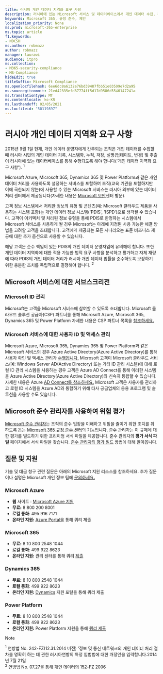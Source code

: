 ```yaml
---
title: 러시아 개인 데이터 지역화 요구 사항
description: 러시아에 있는 Microsoft 서비스 및 데이터베이스에서 개인 데이터 수집, 러시아 시민의 개인 데이터 기록, 시스템화, 누적, 저장, 설명 및 추출이 수행되는 방법을 알아보습니다.
keywords: Microsoft 365, 규정 준수, 제안
localization_priority: None
ms.prod: microsoft-365-enterprise
ms.topic: article
f1.keywords:
- NOCSH
ms.author: robmazz
author: robmazz
manager: laurawi
audience: itpro
ms.collection:
- M365-security-compliance
- MS-Compliance
hideEdit: true
titleSuffix: Microsoft Compliance
ms.openlocfilehash: 6ee6dc8a6132e76bd39487fbb51e03509e7d2a95
ms.sourcegitcommit: 21ed42335efd37774ff5d17d9586d5546147241a
ms.translationtype: MT
ms.contentlocale: ko-KR
ms.lasthandoff: 02/05/2021
ms.locfileid: "50119897"
---
```

# <a name="russian-personal-data-localization-requirements"></a>러시아 개인 데이터 지역화 요구 사항

2015년 9월 1일 현재, 개인 데이터 운영자에게 간주되는 조직은 개인 데이터를 수집할 때 러시아 시민의 개인 데이터 기록, 시스템화, 누적, 저장, 설명(업데이트, 변경) 및 추출이 러시아에 있는 데이터베이스를 통해 수행되도록 해야 합니다('개인 데이터 지역화 요구 사항'). <sup>1</sup>

Microsoft Azure, Microsoft 365, Dynamics 365 및 Power Platform과 같은 개인 데이터 처리를 사용하도록 설정하는 서비스를 포함하여 조직(교육 기관을 포함하지만 이에 국한되지 않는)에 사용할 수 있는 Microsoft 서비스는 러시아 외부에 있는 데이터 처리 센터에서 제공됩니다(자세한 내용은 [Microsoft 보안](https://www.microsoft.com/trust-center)센터 방문).

고객 정보 시스템에서 처리한 정보의 유형 및 콘텐츠(예: Microsoft 클라우드 제품을 사용하는 시스템 포함)는 개인 데이터 정보 시스템('PDIS', 'ISPD')으로 생각될 수 있습니다. 고객이 아키텍처 및 처리된 정보 유형을 통해 PDIS로 한정하는 시스템에서 Microsoft 서비스를 사용하게 될 경우 Microsoft는 아래에 지정된 사용 가능한 해결 방법을 고려할 고객을 초대합니다. 고객에게 제공되는 모든 시나리오는 표준 비즈니스 제공에 대한 추가 옵션으로 사용할 수 있습니다.

해당 고객은 준수 책임이 있는 PDIS의 개인 데이터 운영자임에 유의해야 합니다. 또한 개인 데이터 지역화에 대한 적용 가능한 법적 요구 사항을 분석하고 평가하고 자체 재량에 따라 PDIS의 개인 데이터 처리가 러시아 개인 데이터 법률을 준수하도록 보장하기 위한 충분한 조치를 독립적으로 결정해야 합니다. <sup>2</sup>

## <a name="subscribing-to-microsoft-services"></a>Microsoft 서비스에 대한 서브스크리전

### <a name="microsoft-id-management"></a>Microsoft ID 관리

Microsoft는 고객을 Microsoft 서비스에 참여할 수 있도록 초대합니다. Microsoft 클라우드 솔루션 공급자(CSP) 파트너를 통해 Microsoft Azure, Microsoft 365, Dynamics 365 및 Power Platform 자세한 내용은 CSP 파트너 목록을 [참조하세요.](https://pinpoint.microsoft.com/search?type=services&campaign=691)

### <a name="managing-user-identity-and-access-for-microsoft-services"></a>Microsoft 서비스에 대한 사용자 ID 및 액세스 관리

Microsoft Azure, Microsoft 365, Dynamics 365 및 Power Platform과 같은 Microsoft 서비스의 경우 Azure Active Directory(Azure Active Directory)를 통해 사용자 확인 및 액세스 관리가 [수행됩니다.](https://azure.microsoft.com/services/active-directory/) Microsoft 고객이 Microsoft 클라우드 서비스(예: Windows Server AD(Active Directory) 또는 기타 ID 관리 시스템)에 대해 로컬 ID 관리 시스템을 사용하는 경우 고객은 Azure AD Connect를 통해 이러한 시스템을 Azure Active Directory(Azure Active Directory)와 신속히 통합할 수 있습니다. 자세한 내용은 Azure [AD Connect를 참조하세요.](/azure/active-directory/cloud-provisioning/) Microsoft 고객은 사용자를 관리하고 로컬 ID 시스템을 Azure AD와 통합하기 위해 타사 공급업체의 응용 프로그램 및 솔루션을 사용할 수도 있습니다.

## <a name="use-microsoft-compliance-manager-to-assess-your-risk"></a>Microsoft 준수 관리자를 사용하여 위험 평가

[Microsoft 준수 관리자](/microsoft-365/compliance/compliance-manager)는 조직의 준수 입장을 이해하고 위험을 줄이기 위한 조치를 취하도록 돕는 [Microsoft 365 규정 준수 센터](/microsoft-365/compliance/microsoft-365-compliance-center)의 기능입니다. 준수 관리자는 이 규제에 대한 평가를 빌드하기 위한 프리미엄 서식 파일을 제공합니다. 준수 관리자의 **평가 서식 파일** 페이지에서 서식 파일을 찾습니다. [준수 관리자의 평가 빌드](/microsoft-365/compliance/compliance-manager-assessments) 방법에 대해 알아봅니다.

## <a name="questions-and-support"></a>질문 및 지원

기술 및 대금 청구 관련 질문은 아래의 Microsoft 지원 리소스를 참조하세요. 추가 질문이나 설명은 Microsoft 개인 정보 팀에 [문의하세요.](https://support.microsoft.com/gp/privacy-page)

### <a name="microsoft-azure"></a>Microsoft Azure

- **웹** 사이트 : [Microsoft Azure 지원](https://aka.ms/GetAzureSupport)
- **무료:** 8 800 200 8001
- **로컬 통화**: 495 916 7171
- **온라인 지원:** [Azure Portal을](https://portal.azure.com) 통해 쿼리 제출

### <a name="microsoft-365"></a>Microsoft 365

- **무료:** 8 10 800 2548 1044
- **로컬 통화**: 499 922 8623
- **온라인 지원:** 관리 센터를 통해 쿼리 [제출](https://portal.office.com/)

### <a name="dynamics-365"></a>Dynamics 365

- **무료:** 8 10 800 2548 1044
- **로컬 통화**: 499 922 8623
- **온라인 지원:** [Dynamics](https://dynamics.microsoft.com/support/) 지원 포털을 통해 쿼리 제출

### <a name="power-platform"></a>Power Platform

- **무료:** 8 10 800 2548 1044
- **로컬 통화**: 499 922 8623
- **온라인 지원:** Power Platform 지원을 통해 [쿼리 제출](/power-platform/admin/get-help-support)

> [!NOTE]
> <sup>1</sup> 연방법 No. 242-FZ(12.31.2014 버전) '정보 및 통신 네트워크의 개인 데이터 처리 절차를 명확히 하는 데 관한 러시아연방의 특정 입법법에 대한 개정안을 입력합니다.2014년 7월 21일 <br>
> <sup>2</sup> 연방법 No. 07.27을 통해 개인 데이터의 152-FZ 2006<br>
